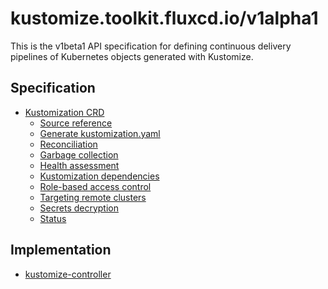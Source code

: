 # kustomize.toolkit.fluxcd.io/v1alpha1

This is the v1beta1 API specification for defining continuous delivery pipelines
of Kubernetes objects generated with Kustomize.

## Specification

- [Kustomization CRD](kustomization.md)
    + [Source reference](kustomization.md#source-reference)
    + [Generate kustomization.yaml](kustomization.md#generate-kustomizationyaml)
    + [Reconciliation](kustomization.md#reconciliation)
    + [Garbage collection](kustomization.md#garbage-collection)
    + [Health assessment](kustomization.md#health-assessment)
    + [Kustomization dependencies](kustomization.md#kustomization-dependencies)
    + [Role-based access control](kustomization.md#role-based-access-control)
    + [Targeting remote clusters](kustomization.md#remote-clusters--cluster-api)
    + [Secrets decryption](kustomization.md#secrets-decryption)
    + [Status](kustomization.md#status)

## Implementation

* [kustomize-controller](https://github.com/fluxcd/kustomize-controller/)
